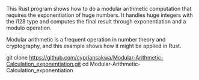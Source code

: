 This Rust program shows how to do a modular arithmetic computation that requires the exponentiation of huge numbers.
It handles huge integers with the i128 type and computes the final result through exponentiation and a modulo operation.

Modular arithmetic is a frequent operation in number theory and cryptography, and this example shows how it might be applied in Rust.

git clone https://github.com/cypriansakwa/Modular-Arithmetic-Calculation_exponentiation.git
cd Modular-Arithmetic-Calculation_exponentiation
